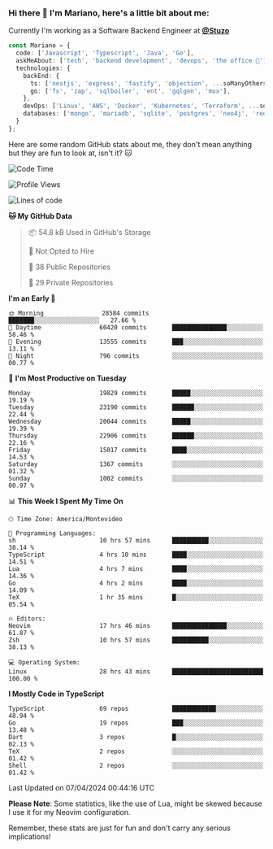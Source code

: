 ### Hi there 👋 I'm Mariano, here's a little bit about me:

Currently I'm working as a Software Backend Engineer at [**@Stuzo**](https://www.stuzo.com/)

```ts
const Mariano = {
  code: ['Javascript', 'Typescript', 'Java', 'Go'],
  askMeAbout: ['tech', 'backend development', 'devops', 'the office 💼'],
  technologies: {
    backEnd: {
      ts: ['nestjs', 'express', 'fastify', 'objection', ...soManyOthersFrameworks],
      go: ['fx', 'zap', 'sqlboiler', 'ent', 'gqlgen', 'mux'],
    },
    devOps: ['Linux', 'AWS', 'Docker', 'Kubernetes', 'Terraform', ...soManyOthersTools],
    databases: ['mongo', 'mariadb', 'sqlite', 'postgres', 'neo4j', 'redis', ...],
  }
};
```

Here are some random GitHub stats about me, they don't mean anything but they are fun to look at, isn't it? 🐱

<!--START_SECTION:waka-->
![Code Time](http://img.shields.io/badge/Code%20Time-1%2C831%20hrs%2043%20mins-blue)

![Profile Views](http://img.shields.io/badge/Profile%20Views-0-blue)

![Lines of code](https://img.shields.io/badge/From%20Hello%20World%20I%27ve%20Written-18.3%20million%20lines%20of%20code-blue)

**🐱 My GitHub Data** 

> 📦 54.8 kB Used in GitHub's Storage 
 > 
> 🚫 Not Opted to Hire
 > 
> 📜 38 Public Repositories 
 > 
> 🔑 29 Private Repositories 
 > 
**I'm an Early 🐤** 

```text
🌞 Morning                28584 commits       ███████░░░░░░░░░░░░░░░░░░   27.66 % 
🌆 Daytime                60420 commits       ███████████████░░░░░░░░░░   58.46 % 
🌃 Evening                13555 commits       ███░░░░░░░░░░░░░░░░░░░░░░   13.11 % 
🌙 Night                  796 commits         ░░░░░░░░░░░░░░░░░░░░░░░░░   00.77 % 
```
📅 **I'm Most Productive on Tuesday** 

```text
Monday                   19829 commits       █████░░░░░░░░░░░░░░░░░░░░   19.19 % 
Tuesday                  23190 commits       ██████░░░░░░░░░░░░░░░░░░░   22.44 % 
Wednesday                20044 commits       █████░░░░░░░░░░░░░░░░░░░░   19.39 % 
Thursday                 22906 commits       ██████░░░░░░░░░░░░░░░░░░░   22.16 % 
Friday                   15017 commits       ████░░░░░░░░░░░░░░░░░░░░░   14.53 % 
Saturday                 1367 commits        ░░░░░░░░░░░░░░░░░░░░░░░░░   01.32 % 
Sunday                   1002 commits        ░░░░░░░░░░░░░░░░░░░░░░░░░   00.97 % 
```


📊 **This Week I Spent My Time On** 

```text
🕑︎ Time Zone: America/Montevideo

💬 Programming Languages: 
sh                       10 hrs 57 mins      ██████████░░░░░░░░░░░░░░░   38.14 % 
TypeScript               4 hrs 10 mins       ████░░░░░░░░░░░░░░░░░░░░░   14.51 % 
Lua                      4 hrs 7 mins        ████░░░░░░░░░░░░░░░░░░░░░   14.36 % 
Go                       4 hrs 2 mins        ████░░░░░░░░░░░░░░░░░░░░░   14.09 % 
TeX                      1 hr 35 mins        █░░░░░░░░░░░░░░░░░░░░░░░░   05.54 % 

🔥 Editors: 
Neovim                   17 hrs 46 mins      ███████████████░░░░░░░░░░   61.87 % 
Zsh                      10 hrs 57 mins      ██████████░░░░░░░░░░░░░░░   38.13 % 

💻 Operating System: 
Linux                    28 hrs 43 mins      █████████████████████████   100.00 % 
```

**I Mostly Code in TypeScript** 

```text
TypeScript               69 repos            ████████████░░░░░░░░░░░░░   48.94 % 
Go                       19 repos            ███░░░░░░░░░░░░░░░░░░░░░░   13.48 % 
Dart                     3 repos             █░░░░░░░░░░░░░░░░░░░░░░░░   02.13 % 
TeX                      2 repos             ░░░░░░░░░░░░░░░░░░░░░░░░░   01.42 % 
Shell                    2 repos             ░░░░░░░░░░░░░░░░░░░░░░░░░   01.42 % 
```




 Last Updated on 07/04/2024 00:44:16 UTC
<!--END_SECTION:waka-->

**Please Note**: Some statistics, like the use of Lua, might be skewed because I use it for my Neovim configuration.

Remember, these stats are just for fun and don't carry any serious implications!
